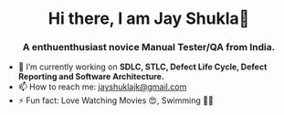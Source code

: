 <h1 align="center"> Hi there, I am Jay Shukla👋 </h1>

<h3 align="center"> A enthuenthusiast novice Manual Tester/QA from India.</h3>

- 🔭 I’m currently working on <b> SDLC, STLC, Defect Life Cycle, Defect Reporting and Software Architecture.</b>
- 📫 How to reach me: jayshuklajk@gmail.com
- ⚡ Fun fact: Love Watching Movies 😍, Swimming 🏊‍♀️



